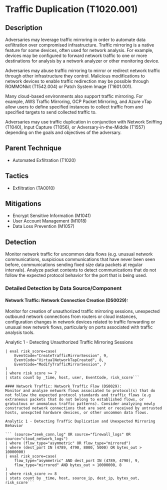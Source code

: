# Traffic Duplication (T1020.001)

## Description
Adversaries may leverage traffic mirroring in order to automate data exfiltration over compromised infrastructure. Traffic mirroring is a native feature for some devices, often used for network analysis. For example, devices may be configured to forward network traffic to one or more destinations for analysis by a network analyzer or other monitoring device. 

Adversaries may abuse traffic mirroring to mirror or redirect network traffic through other infrastructure they control. Malicious modifications to network devices to enable traffic redirection may be possible through ROMMONkit (T1542.004) or Patch System Image (T1601.001).

Many cloud-based environments also support traffic mirroring. For example, AWS Traffic Mirroring, GCP Packet Mirroring, and Azure vTap allow users to define specified instances to collect traffic from and specified targets to send collected traffic to.

Adversaries may use traffic duplication in conjunction with Network Sniffing (T1040), Input Capture (T1056), or Adversary-in-the-Middle (T1557) depending on the goals and objectives of the adversary.

## Parent Technique
- Automated Exfiltration (T1020)

## Tactics
- Exfiltration (TA0010)

## Mitigations
- Encrypt Sensitive Information (M1041)
- User Account Management (M1018)
- Data Loss Prevention (M1057)

## Detection
Monitor network traffic for uncommon data flows (e.g. unusual network communications, suspicious communications that have never been seen before, communications sending fixed size data packets at regular intervals).  Analyze packet contents to detect communications that do not follow the expected protocol behavior for the port that is being used. 

### Detailed Detection by Data Source/Component
#### Network Traffic: Network Connection Creation (DS0029): 
Monitor for creation of unauthorized traffic mirroring sessions, unexpected outbound network connections from routers or cloud instances, configuration changes in network devices related to traffic forwarding or unusual new network flows, particularly on ports associated with traffic analysis tools.

Analytic 1 - Detecting Unauthorized Traffic Mirroring Sessions

``` (EventCode="CreateTrafficMirrorSession" OR EventCode="VirtualNetworkTapCreated" OR source="firewall_logs" message="Mirror Port Config Change")
| eval risk_score=case(
    EventCode="CreateTrafficMirrorSession", 9,
    EventCode="VirtualNetworkTapCreated", 8,
    EventCode="ModifyTrafficMirrorSession", 7
)
| where risk_score >= 7
| stats count by _time, host, user, EventCode, risk_score```

#### Network Traffic: Network Traffic Flow (DS0029): 
Monitor and analyze network flows associated to protocol(s) that do not follow the expected protocol standards and traffic flows (e.g extraneous packets that do not belong to established flows, or gratuitous or anomalous traffic patterns). Consider analyzing newly constructed network connections that are sent or received by untrusted hosts, unexpcted hardware devices, or other uncommon data flows.

Analytic 1 - Detecting Traffic Duplication and Unexpected Mirroring Behavior 

``` (source="zeek_conn.log" OR source="firewall_logs" OR source="cloud_network_logs")
| where (flow_type="asymmetric" OR flow_type="mirrored")
| where (dest_port IN (4789, 4790, 8000, 5000) OR bytes_out > 10000000)
| eval risk_score=case(
    flow_type="asymmetric" AND dest_port IN (4789, 4790), 9,
    flow_type="mirrored" AND bytes_out > 10000000, 8
)
| where risk_score >= 8
| stats count by _time, host, source_ip, dest_ip, bytes_out, risk_score```


